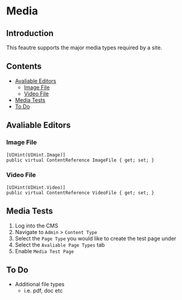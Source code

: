 ﻿# Media

## Introduction

This feautre supports the major media types required by a site.

## Contents

- [Avaliable Editors](#Editors)
  - [Image File](#ImageFile)
  - [Video File](#VideoFile)
- [Media Tests](#Tests)
- [To Do](#TODO)

## <a id="Editors"></a>Avaliable Editors

### <a id="ImageFile"></a>Image File

```
[UIHint(UIHint.Image)]
public virtual ContentReference ImageFile { get; set; }
```

### <a id="VideoFile"></a>Video File

```
[UIHint(UIHint.Video)]
public virtual ContentReference VideoFile { get; set; }
```

## <a id="Tests"></a>Media Tests

1. Log into the CMS
2. Navigate to `Admin` > `Content Type`
3. Select the `Page Type` you would like to create the test page under
4. Select the `Avaliable Page Types` tab
5. Enable `Media Test Page`

## <a id="TODO"></a>To Do

- Additional file types
  - i.e. pdf, doc etc